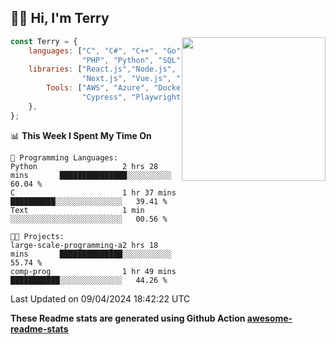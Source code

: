 <h2>👋🏻 Hi, I'm Terry</h2>

<img align='right' src="https://media.giphy.com/media/fkZukR450RQ1qnGaq9/giphy.gif" width="230">

```javascript
const Terry = {
    languages: ["C", "C#", "C++", "Go", "Java", "Javascript",
                "PHP", "Python", "SQL", "Typescript"],
    libraries: ["React.js","Node.js", ".Net", "Express.js",
                "Next.js", "Vue.js", "Astro.js", "CUDA"],
        Tools: ["AWS", "Azure", "Docker🐳", "Git", "Figma",
                "Cypress", "Playwright", "Postman", "Jira"],
    },
};
```
<!--START_SECTION:waka-->
📊 **This Week I Spent My Time On** 

```text
💬 Programming Languages: 
Python                   2 hrs 28 mins       ███████████████░░░░░░░░░░   60.04 % 
C                        1 hr 37 mins        ██████████░░░░░░░░░░░░░░░   39.41 % 
Text                     1 min               ░░░░░░░░░░░░░░░░░░░░░░░░░   00.56 % 

🐱‍💻 Projects: 
large-scale-programming-a2 hrs 18 mins       ██████████████░░░░░░░░░░░   55.74 % 
comp-prog                1 hr 49 mins        ███████████░░░░░░░░░░░░░░   44.26 % 
```


 Last Updated on 09/04/2024 18:42:22 UTC
<!--END_SECTION:waka-->

**These Readme stats are generated using Github Action [awesome-readme-stats](https://github.com/anmol098/waka-readme-stats)**
